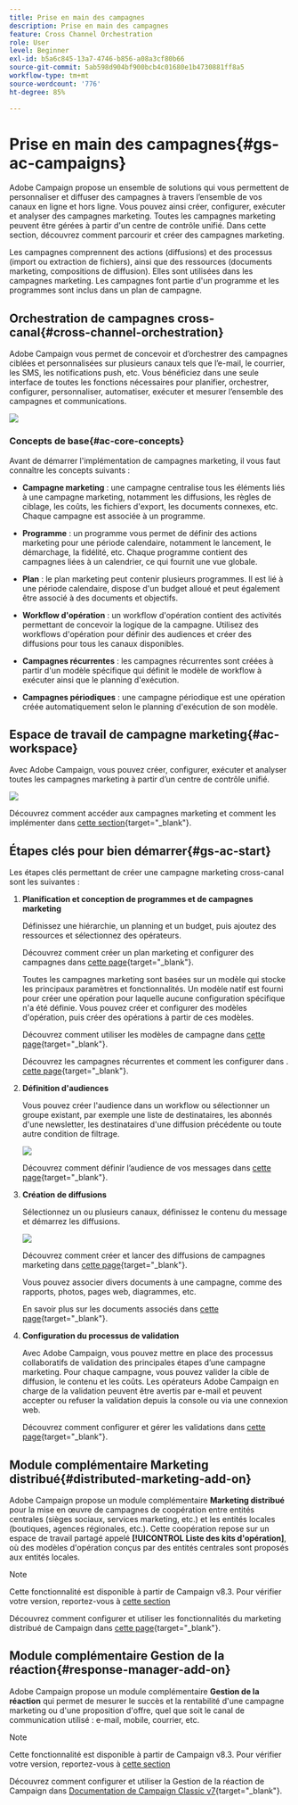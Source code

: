 ```yaml
---
title: Prise en main des campagnes
description: Prise en main des campagnes
feature: Cross Channel Orchestration
role: User
level: Beginner
exl-id: b5a6c845-13a7-4746-b856-a08a3cf80b66
source-git-commit: 5ab598d904bf900bcb4c01680e1b4730881ff8a5
workflow-type: tm+mt
source-wordcount: '776'
ht-degree: 85%

---
```


# Prise en main des campagnes{#gs-ac-campaigns}

Adobe Campaign propose un ensemble de solutions qui vous permettent de personnaliser et diffuser des campagnes à travers l’ensemble de vos canaux en ligne et hors ligne. Vous pouvez ainsi créer, configurer, exécuter et analyser des campagnes marketing. Toutes les campagnes marketing peuvent être gérées à partir d&#39;un centre de contrôle unifié. Dans cette section, découvrez comment parcourir et créer des campagnes marketing.

Les campagnes comprennent des actions (diffusions) et des processus (import ou extraction de fichiers), ainsi que des ressources (documents marketing, compositions de diffusion). Elles sont utilisées dans les campagnes marketing. Les campagnes font partie d&#39;un programme et les programmes sont inclus dans un plan de campagne.

## Orchestration de campagnes cross-canal{#cross-channel-orchestration}

Adobe Campaign vous permet de concevoir et d’orchestrer des campagnes ciblées et personnalisées sur plusieurs canaux tels que l’e-mail, le courrier, les SMS, les notifications push, etc. Vous bénéficiez dans une seule interface de toutes les fonctions nécessaires pour planifier, orchestrer, configurer, personnaliser, automatiser, exécuter et mesurer l’ensemble des campagnes et communications.

![](assets/campaign-tab.png)

### Concepts de base{#ac-core-concepts}

Avant de démarrer l&#39;implémentation de campagnes marketing, il vous faut connaître les concepts suivants :

* **Campagne marketing** : une campagne centralise tous les éléments liés à une campagne marketing, notamment les diffusions, les règles de ciblage, les coûts, les fichiers d&#39;export, les documents connexes, etc. Chaque campagne est associée à un programme.

* **Programme** : un programme vous permet de définir des actions marketing pour une période calendaire, notamment le lancement, le démarchage, la fidélité, etc. Chaque programme contient des campagnes liées à un calendrier, ce qui fournit une vue globale.

* **Plan** : le plan marketing peut contenir plusieurs programmes. Il est lié à une période calendaire, dispose d&#39;un budget alloué et peut également être associé à des documents et objectifs.

* **Workflow d&#39;opération** : un workflow d&#39;opération contient des activités permettant de concevoir la logique de la campagne. Utilisez des workflows d&#39;opération pour définir des audiences et créer des diffusions pour tous les canaux disponibles.

* **Campagnes récurrentes** : les campagnes récurrentes sont créées à partir d&#39;un modèle spécifique qui définit le modèle de workflow à exécuter ainsi que le planning d&#39;exécution.

* **Campagnes périodiques** : une campagne périodique est une opération créée automatiquement selon le planning d&#39;exécution de son modèle.

## Espace de travail de campagne marketing{#ac-workspace}

Avec Adobe Campaign, vous pouvez créer, configurer, exécuter et analyser toutes les campagnes marketing à partir d’un centre de contrôle unifié.

![](assets/calendar.png)

Découvrez comment accéder aux campagnes marketing et comment les implémenter dans [cette section](https://experienceleague.adobe.com/docs/campaign/automation/campaign-orchestration/set-up-campaigns.html?lang=fr){target="_blank"}.

## Étapes clés pour bien démarrer{#gs-ac-start}

Les étapes clés permettant de créer une campagne marketing cross-canal sont les suivantes :

1. **Planification et conception de programmes et de campagnes marketing**

   Définissez une hiérarchie, un planning et un budget, puis ajoutez des ressources et sélectionnez des opérateurs.

   Découvrez comment créer un plan marketing et configurer des campagnes dans [cette page](https://experienceleague.adobe.com/docs/campaign/automation/campaign-orchestration/marketing-campaign-create.html?lang=fr){target="_blank"}.

   Toutes les campagnes marketing sont basées sur un modèle qui stocke les principaux paramètres et fonctionnalités. Un modèle natif est fourni pour créer une opération pour laquelle aucune configuration spécifique n&#39;a été définie. Vous pouvez créer et configurer des modèles d&#39;opération, puis créer des opérations à partir de ces modèles.

   Découvrez comment utiliser les modèles de campagne dans [cette page](https://experienceleague.adobe.com/docs/campaign/automation/campaign-orchestration/marketing-campaign-templates.html?lang=fr){target="_blank"}.

   Découvrez les campagnes récurrentes et comment les configurer dans . [cette page](https://experienceleague.adobe.com/docs/campaign/automation/campaign-orchestration/recurring-periodic-campaigns.html?lang=fr){target="_blank"}.

1. **Définition d&#39;audiences**

   Vous pouvez créer l&#39;audience dans un workflow ou sélectionner un groupe existant, par exemple une liste de destinataires, les abonnés d&#39;une newsletter, les destinataires d&#39;une diffusion précédente ou toute autre condition de filtrage.

   ![](assets/campaign-wf.png)

   Découvrez comment définir l’audience de vos messages dans [cette page](https://experienceleague.adobe.com/docs/campaign/automation/campaign-orchestration/marketing-campaign-target.html?lang=fr){target="_blank"}.

1. **Création de diffusions**

   Sélectionnez un ou plusieurs canaux, définissez le contenu du message et démarrez les diffusions.

   ![](assets/campaign-dashboard.png)

   Découvrez comment créer et lancer des diffusions de campagnes marketing dans [cette page](https://experienceleague.adobe.com/docs/campaign/automation/campaign-orchestration/marketing-campaign-deliveries.html?lang=fr){target="_blank"}.

   Vous pouvez associer divers documents à une campagne, comme des rapports, photos, pages web, diagrammes, etc.

   En savoir plus sur les documents associés dans [cette page](https://experienceleague.adobe.com/docs/campaign/automation/campaign-orchestration/marketing-campaign-assets.html?lang=fr){target="_blank"}.

1. **Configuration du processus de validation**

   Avec Adobe Campaign, vous pouvez mettre en place des processus collaboratifs de validation des principales étapes d’une campagne marketing. Pour chaque campagne, vous pouvez valider la cible de diffusion, le contenu et les coûts. Les opérateurs Adobe Campaign en charge de la validation peuvent être avertis par e-mail et peuvent accepter ou refuser la validation depuis la console ou via une connexion web.

   Découvrez comment configurer et gérer les validations dans [cette page](https://experienceleague.adobe.com/docs/campaign/automation/campaign-orchestration/marketing-campaign-approval.html?lang=fr#campaign-orchestration?lang=fr){target="_blank"}.


## Module complémentaire Marketing distribué{#distributed-marketing-add-on}

Adobe Campaign propose un module complémentaire **Marketing distribué** pour la mise en œuvre de campagnes de coopération entre entités centrales (sièges sociaux, services marketing, etc.) et les entités locales (boutiques, agences régionales, etc.). Cette coopération repose sur un espace de travail partagé appelé **[!UICONTROL Liste des kits d&#39;opération]**, où des modèles d&#39;opération conçus par des entités centrales sont proposés aux entités locales.

>[!NOTE]
>
>Cette fonctionnalité est disponible à partir de Campaign v8.3. Pour vérifier votre version, reportez-vous à [cette section](compatibility-matrix.md#how-to-check-your-campaign-version-and-buildversion)

Découvrez comment configurer et utiliser les fonctionnalités du marketing distribué de Campaign dans [cette page](https://experienceleague.adobe.com/docs/campaign/automation/distributed-marketing/about-distributed-marketing.html?lang=fr){target="_blank"}.

## Module complémentaire Gestion de la réaction{#response-manager-add-on}

Adobe Campaign propose un module complémentaire **Gestion de la réaction** qui permet de mesurer le succès et la rentabilité d&#39;une campagne marketing ou d&#39;une proposition d&#39;offre, quel que soit le canal de communication utilisé : e-mail, mobile, courrier, etc.

>[!NOTE]
>
>Cette fonctionnalité est disponible à partir de Campaign v8.3. Pour vérifier votre version, reportez-vous à [cette section](compatibility-matrix.md#how-to-check-your-campaign-version-and-buildversion)

[](../assets/do-not-localize/book.png) Découvrez comment configurer et utiliser la Gestion de la réaction de Campaign dans [Documentation de Campaign Classic v7](https://experienceleague.adobe.com/docs/campaign-classic/using/response-manager/about-response-manager.html?lang=fr){target="_blank"}.
